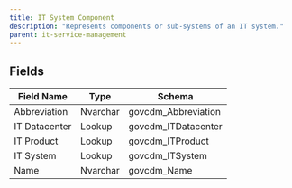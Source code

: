 ```yaml
---
title: IT System Component
description: "Represents components or sub-systems of an IT system."
parent: it-service-management
---
```


## Fields

| Field Name | Type | Schema |
|------------|------|--------|
| Abbreviation | Nvarchar | govcdm_Abbreviation |
| IT Datacenter | Lookup | govcdm_ITDatacenter |
| IT Product | Lookup | govcdm_ITProduct |
| IT System | Lookup | govcdm_ITSystem |
| Name | Nvarchar | govcdm_Name |


